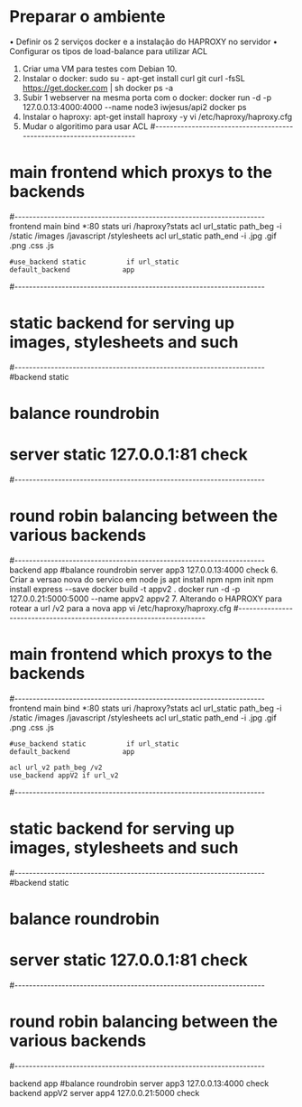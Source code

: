 # Preparar o ambiente
•	Definir os 2 serviços docker e a instalação do HAPROXY no servidor
•	Configurar os tipos de load-balance para utilizar ACL

1.	Criar uma VM para testes com Debian 10.
2.	Instalar o docker:
    sudo su -
    apt-get install curl git
    curl -fsSL https://get.docker.com | sh
    docker ps -a
3.	Subir 1 webserver na mesma porta com o docker:
    docker run -d -p 127.0.0.13:4000:4000 --name node3 iwjesus/api2
    docker ps
4.	Instalar o haproxy:
    apt-get install haproxy -y
    vi /etc/haproxy/haproxy.cfg
5.	Mudar o algoritimo para usar ACL
#---------------------------------------------------------------------
# main frontend which proxys to the backends
#---------------------------------------------------------------------
frontend main
    bind *:80
    stats uri /haproxy?stats
    acl url_static       path_beg       -i /static /images /javascript /stylesheets
    acl url_static       path_end       -i .jpg .gif .png .css .js

    #use_backend static          if url_static
    default_backend             app

#---------------------------------------------------------------------
# static backend for serving up images, stylesheets and such
#---------------------------------------------------------------------
#backend static
#    balance     roundrobin
#    server      static 127.0.0.1:81 check

#---------------------------------------------------------------------
# round robin balancing between the various backends
#---------------------------------------------------------------------
backend app
    #balance     roundrobin
    server  app3 127.0.0.13:4000 check
6.	Criar a versao nova do servico em node js
    apt install npm
    npm init
    npm install express --save
    docker build -t appv2 .
    docker run -d -p 127.0.0.21:5000:5000 --name appv2 appv2
7.	Alterando o HAPROXY para rotear a url /v2 para a nova app
    vi /etc/haproxy/haproxy.cfg
#---------------------------------------------------------------------
# main frontend which proxys to the backends
#---------------------------------------------------------------------
frontend main
    bind *:80
    stats uri /haproxy?stats
    acl url_static       path_beg       -i /static /images /javascript /stylesheets
    acl url_static       path_end       -i .jpg .gif .png .css .js

    #use_backend static          if url_static
    default_backend             app

    acl url_v2 path_beg /v2
    use_backend appV2 if url_v2

#---------------------------------------------------------------------
# static backend for serving up images, stylesheets and such
#---------------------------------------------------------------------
#backend static
#    balance     roundrobin
#    server      static 127.0.0.1:81 check

#---------------------------------------------------------------------
# round robin balancing between the various backends
#---------------------------------------------------------------------


backend app
    #balance     roundrobin
    server  app3 127.0.0.13:4000 check
backend appV2
    server  app4 127.0.0.21:5000 check
